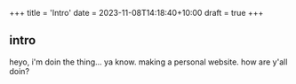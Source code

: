 +++
title = 'Intro'
date = 2023-11-08T14:18:40+10:00
draft = true
+++

## intro

heyo, i'm doin the thing... ya know. making a personal website. how are y'all doin?